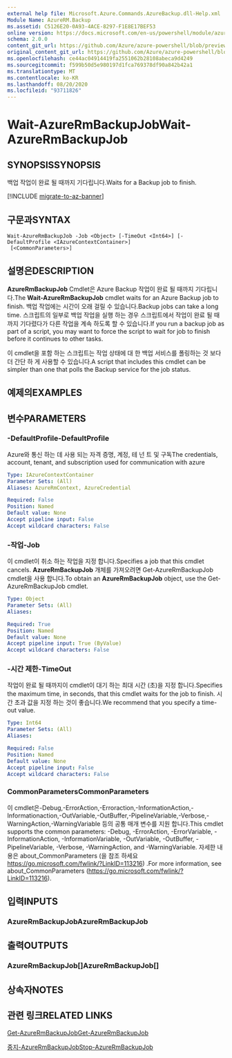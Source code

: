 ```yaml
---
external help file: Microsoft.Azure.Commands.AzureBackup.dll-Help.xml
Module Name: AzureRM.Backup
ms.assetid: C5126E20-0A93-4ACE-8297-F1E8E17BEF53
online version: https://docs.microsoft.com/en-us/powershell/module/azurerm.backup/wait-azurermbackupjob
schema: 2.0.0
content_git_url: https://github.com/Azure/azure-powershell/blob/preview/src/ResourceManager/AzureBackup/Commands.AzureBackup/help/Wait-AzureRmBackupJob.md
original_content_git_url: https://github.com/Azure/azure-powershell/blob/preview/src/ResourceManager/AzureBackup/Commands.AzureBackup/help/Wait-AzureRmBackupJob.md
ms.openlocfilehash: ce44ac04914419fa2551062b28108abeca9d4249
ms.sourcegitcommit: f599b50d5e980197d1fca769378df90a842b42a1
ms.translationtype: MT
ms.contentlocale: ko-KR
ms.lasthandoff: 08/20/2020
ms.locfileid: "93711826"
---
```

# <span data-ttu-id="75a50-101">Wait-AzureRmBackupJob</span><span class="sxs-lookup"><span data-stu-id="75a50-101">Wait-AzureRmBackupJob</span></span>

## <span data-ttu-id="75a50-102">SYNOPSIS</span><span class="sxs-lookup"><span data-stu-id="75a50-102">SYNOPSIS</span></span>
<span data-ttu-id="75a50-103">백업 작업이 완료 될 때까지 기다립니다.</span><span class="sxs-lookup"><span data-stu-id="75a50-103">Waits for a Backup job to finish.</span></span>

[!INCLUDE [migrate-to-az-banner](../../includes/migrate-to-az-banner.md)]

## <span data-ttu-id="75a50-104">구문과</span><span class="sxs-lookup"><span data-stu-id="75a50-104">SYNTAX</span></span>

```
Wait-AzureRmBackupJob -Job <Object> [-TimeOut <Int64>] [-DefaultProfile <IAzureContextContainer>]
 [<CommonParameters>]
```

## <span data-ttu-id="75a50-105">설명은</span><span class="sxs-lookup"><span data-stu-id="75a50-105">DESCRIPTION</span></span>
<span data-ttu-id="75a50-106">**AzureRmBackupJob** Cmdlet은 Azure Backup 작업이 완료 될 때까지 기다립니다.</span><span class="sxs-lookup"><span data-stu-id="75a50-106">The **Wait-AzureRmBackupJob** cmdlet waits for an Azure Backup job to finish.</span></span>
<span data-ttu-id="75a50-107">백업 작업에는 시간이 오래 걸릴 수 있습니다.</span><span class="sxs-lookup"><span data-stu-id="75a50-107">Backup jobs can take a long time.</span></span>
<span data-ttu-id="75a50-108">스크립트의 일부로 백업 작업을 실행 하는 경우 스크립트에서 작업이 완료 될 때까지 기다렸다가 다른 작업을 계속 하도록 할 수 있습니다.</span><span class="sxs-lookup"><span data-stu-id="75a50-108">If you run a backup job as part of a script, you may want to force the script to wait for job to finish before it continues to other tasks.</span></span>

<span data-ttu-id="75a50-109">이 cmdlet을 포함 하는 스크립트는 작업 상태에 대 한 백업 서비스를 폴링하는 것 보다 더 간단 하 게 사용할 수 있습니다.</span><span class="sxs-lookup"><span data-stu-id="75a50-109">A script that includes this cmdlet can be simpler than one that polls the Backup service for the job status.</span></span>

## <span data-ttu-id="75a50-110">예제의</span><span class="sxs-lookup"><span data-stu-id="75a50-110">EXAMPLES</span></span>

## <span data-ttu-id="75a50-111">변수</span><span class="sxs-lookup"><span data-stu-id="75a50-111">PARAMETERS</span></span>

### <span data-ttu-id="75a50-112">-DefaultProfile</span><span class="sxs-lookup"><span data-stu-id="75a50-112">-DefaultProfile</span></span>
<span data-ttu-id="75a50-113">Azure와 통신 하는 데 사용 되는 자격 증명, 계정, 테 넌 트 및 구독</span><span class="sxs-lookup"><span data-stu-id="75a50-113">The credentials, account, tenant, and subscription used for communication with azure</span></span>

```yaml
Type: IAzureContextContainer
Parameter Sets: (All)
Aliases: AzureRmContext, AzureCredential

Required: False
Position: Named
Default value: None
Accept pipeline input: False
Accept wildcard characters: False
```

### <span data-ttu-id="75a50-114">-작업</span><span class="sxs-lookup"><span data-stu-id="75a50-114">-Job</span></span>
<span data-ttu-id="75a50-115">이 cmdlet이 취소 하는 작업을 지정 합니다.</span><span class="sxs-lookup"><span data-stu-id="75a50-115">Specifies a job that this cmdlet cancels.</span></span>
<span data-ttu-id="75a50-116">**AzureRmBackupJob** 개체를 가져오려면 Get-AzureRmBackupJob cmdlet을 사용 합니다.</span><span class="sxs-lookup"><span data-stu-id="75a50-116">To obtain an **AzureRmBackupJob** object, use the Get-AzureRmBackupJob cmdlet.</span></span>

```yaml
Type: Object
Parameter Sets: (All)
Aliases: 

Required: True
Position: Named
Default value: None
Accept pipeline input: True (ByValue)
Accept wildcard characters: False
```

### <span data-ttu-id="75a50-117">-시간 제한</span><span class="sxs-lookup"><span data-stu-id="75a50-117">-TimeOut</span></span>
<span data-ttu-id="75a50-118">작업이 완료 될 때까지이 cmdlet이 대기 하는 최대 시간 (초)을 지정 합니다.</span><span class="sxs-lookup"><span data-stu-id="75a50-118">Specifies the maximum time, in seconds, that this cmdlet waits for the job to finish.</span></span>
<span data-ttu-id="75a50-119">시간 초과 값을 지정 하는 것이 좋습니다.</span><span class="sxs-lookup"><span data-stu-id="75a50-119">We recommend that you specify a time-out value.</span></span>

```yaml
Type: Int64
Parameter Sets: (All)
Aliases: 

Required: False
Position: Named
Default value: None
Accept pipeline input: False
Accept wildcard characters: False
```

### <span data-ttu-id="75a50-120">CommonParameters</span><span class="sxs-lookup"><span data-stu-id="75a50-120">CommonParameters</span></span>
<span data-ttu-id="75a50-121">이 cmdlet은-Debug,-ErrorAction,-Erroraction,-InformationAction,-Informationaction,-OutVariable,-OutBuffer,-PipelineVariable,-Verbose,-WarningAction,-WarningVariable 등의 공통 매개 변수를 지원 합니다.</span><span class="sxs-lookup"><span data-stu-id="75a50-121">This cmdlet supports the common parameters: -Debug, -ErrorAction, -ErrorVariable, -InformationAction, -InformationVariable, -OutVariable, -OutBuffer, -PipelineVariable, -Verbose, -WarningAction, and -WarningVariable.</span></span> <span data-ttu-id="75a50-122">자세한 내용은 about_CommonParameters (을 참조 하세요 https://go.microsoft.com/fwlink/?LinkID=113216) .</span><span class="sxs-lookup"><span data-stu-id="75a50-122">For more information, see about_CommonParameters (https://go.microsoft.com/fwlink/?LinkID=113216).</span></span>

## <span data-ttu-id="75a50-123">입력</span><span class="sxs-lookup"><span data-stu-id="75a50-123">INPUTS</span></span>

### <span data-ttu-id="75a50-124">AzureRmBackupJob</span><span class="sxs-lookup"><span data-stu-id="75a50-124">AzureRmBackupJob</span></span>

## <span data-ttu-id="75a50-125">출력</span><span class="sxs-lookup"><span data-stu-id="75a50-125">OUTPUTS</span></span>

### <span data-ttu-id="75a50-126">AzureRmBackupJob[]</span><span class="sxs-lookup"><span data-stu-id="75a50-126">AzureRmBackupJob[]</span></span>

## <span data-ttu-id="75a50-127">상속자</span><span class="sxs-lookup"><span data-stu-id="75a50-127">NOTES</span></span>

## <span data-ttu-id="75a50-128">관련 링크</span><span class="sxs-lookup"><span data-stu-id="75a50-128">RELATED LINKS</span></span>

[<span data-ttu-id="75a50-129">Get-AzureRmBackupJob</span><span class="sxs-lookup"><span data-stu-id="75a50-129">Get-AzureRmBackupJob</span></span>](./Get-AzureRmBackupJob.md)

[<span data-ttu-id="75a50-130">중지-AzureRmBackupJob</span><span class="sxs-lookup"><span data-stu-id="75a50-130">Stop-AzureRmBackupJob</span></span>](./Stop-AzureRmBackupJob.md)


